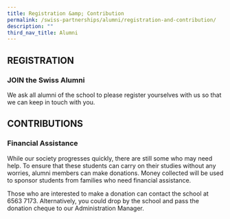 ```yaml
---
title: Registration &amp; Contribution
permalink: /swiss-partnerships/alumni/registration-and-contribution/
description: ""
third_nav_title: Alumni
---
```

## REGISTRATION

### JOIN the Swiss Alumni

We ask all alumni of the school to please register yourselves with us so that we can keep in touch with you. 

## CONTRIBUTIONS

### Financial Assistance

While our society progresses quickly, there are still some who may need help. To ensure that these students can carry on their studies without any worries, alumni members can make donations. Money collected will be used to sponsor students from families who need financial assistance.

Those who are interested to make a donation can contact the school at 6563 7173. Alternatively, you could drop by the school and pass the donation cheque to our Administration Manager.